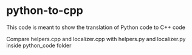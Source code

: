 # python-to-cpp
This code is meant to show the translation of Python code to C++ code

Compare helpers.cpp and localizer.cpp with helpers.py and localizer.py inside python_code folder